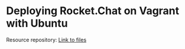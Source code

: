 # Deploying Rocket.Chat on Vagrant with Ubuntu

Resource repository: [Link to files](/3.%20Installation/5.%20Automation%20Tools/Vagrant/Vagrantfile)
